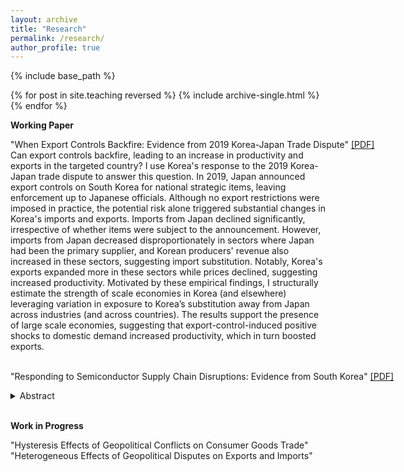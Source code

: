 ```yaml
---
layout: archive
title: "Research"
permalink: /research/
author_profile: true
---
```


{% include base_path %}

{% for post in site.teaching reversed %}
  {% include archive-single.html %}
{% endfor %}

**Working Paper**<br>
<div style="margin-bottom: 1px;"></div>
<span class="indent" style="white-space: nowrap;">"When Export Controls Backfire: Evidence from 2019 Korea-Japan Trade Dispute" <a href="https://younghoon-econ.github.io/YKim_JMP.pdf" target="_blank">[PDF]</a></span><br>
<div class="abstract">
  Can export controls backfire, leading to an increase in productivity and exports in the targeted country? I use Korea's response to the 2019 Korea-Japan trade dispute to answer this question. In 2019, Japan announced export controls on South Korea for national strategic items, leaving enforcement up to Japanese officials. Although no export restrictions were imposed in practice, the potential risk alone triggered substantial changes in Korea's imports and exports. Imports from Japan declined significantly, irrespective of whether items were subject to the announcement. However, imports from Japan decreased disproportionately in sectors where Japan had been the primary supplier, and Korean producers' revenue also increased in these sectors, suggesting import substitution. Notably, Korea's exports expanded more in these sectors while prices declined, suggesting increased productivity. Motivated by these empirical findings, I structurally estimate the strength of scale economies in Korea (and elsewhere) leveraging variation in exposure to Korea’s substitution away from Japan across industries (and across countries). The results support the presence of large scale economies, suggesting that export-control-induced positive shocks to domestic demand increased productivity, which in turn boosted exports.</div><br>
  
<span class="indent" style="margin-bottom: 0; white-space: nowrap;">"Responding to Semiconductor Supply Chain Disruptions: Evidence from South Korea" <a href="https://younghoon-econ.github.io/YKim_Semicon_Feb2024.pdf" target="_blank">[PDF]</a></span><br>
<details>
  <summary class="indent" style="font-size: 14px; margin-top: 0;">Abstract</summary>
  <p class="abstract">
    How might semiconductor producers respond to the possibility of restricted access to key imported intermediate goods? And how might this response vary across inputs? I use the response from Korean semiconductor producers amid the 2019 Korea-Japan political dispute to answer these questions. In July 2019, Japan announced potential export controls on South Korea for three key semiconductor inputs, leaving implementation to Japanese officials. Although no export restrictions were applied in practice, the announcement itself triggered uncertainty over the global supply chain, leading to drastically different responses from Korean producers across the three targeted inputs. I present a model featuring two adjustment margins&mdash;inventories and global sourcing decisions&mdash;with heterogeneity across inputs in the initial share of sourcing from Japan. I show that the calibrated model matches the heterogeneous patterns across the three inputs, suggesting that these two adjustment margins played an important role in practice. Using the model, I also solve for how Korean producers would have responded had Japan extended its export controls to other key semiconductor inputs. These counterfactual responses align with actual responses, indicating that semiconductor producers feared an extension of Japanese export controls.
  </p>
</details>
<br>


**Work in Progress**<br>
<div style="margin-bottom: 1px;"></div>
<span class="indent">"Hysteresis Effects of Geopolitical Conflicts on Consumer Goods Trade"</span><br>
<span class="indent">"Heterogeneous Effects of Geopolitical Disputes on Exports and Imports"</span><br>

